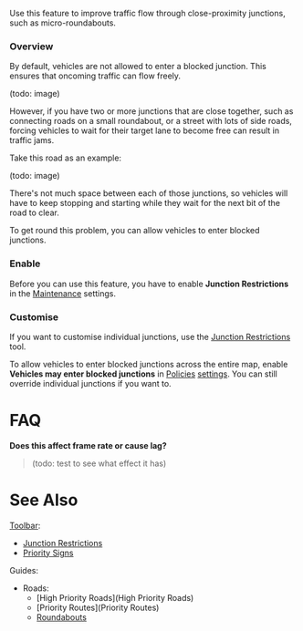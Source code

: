 Use this feature to improve traffic flow through close-proximity junctions, such as micro-roundabouts.

### Overview

By default, vehicles are not allowed to enter a blocked junction. This ensures that oncoming traffic can flow freely.

(todo: image)

However, if you have two or more junctions that are close together, such as connecting roads on a small roundabout, or a street with lots of side roads, forcing vehicles to wait for their target lane to become free can result in traffic jams.

Take this road as an example:

(todo: image)

There's not much space between each of those junctions, so vehicles will have to keep stopping and starting while they wait for the next bit of the road to clear.

To get round this problem, you can allow vehicles to enter blocked junctions.

### Enable

Before you can use this feature, you have to enable **Junction Restrictions** in the [Maintenance](Maintenance.md) settings.

### Customise

If you want to customise individual junctions, use the [Junction Restrictions](Junction-Restrictions.md) tool.

To allow vehicles to enter blocked junctions across the entire map, enable **Vehicles may enter blocked junctions** in [Policies](Policies.md) [settings](Settings.md). You can still override individual junctions if you want to.

# FAQ

**Does this affect frame rate or cause lag?**
> (todo: test to see what effect it has)

# See Also

[Toolbar](Toolbar.md):

* [Junction Restrictions](Junction-Restrictions.md)
* [Priority Signs](Priority-Signs.md)

Guides:

* Roads:
    * [High Priority Roads](High Priority Roads)
    * [Priority Routes](Priority Routes)
    * [Roundabouts](Roundabouts)